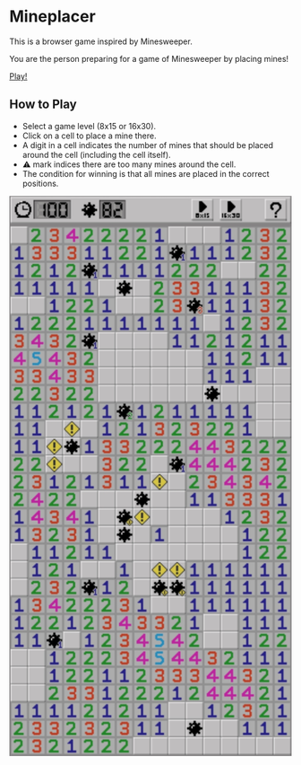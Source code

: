 Mineplacer
==========

This is a browser game inspired by Minesweeper.

You are the person preparing for a game of Minesweeper by placing mines!

[Play!](https://sile.github.io/mineplacer/)

How to Play
-----------

- Select a game level (8x15 or 16x30).
- Click on a cell to place a mine there.
- A digit in a cell indicates the number of mines that should be placed around the cell (including the cell itself).
- :warning: mark indices there are too many mines around the cell.
- The condition for winning is that all mines are placed in the correct positions.

![Mineplacer](web/image.jpg)
